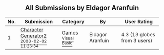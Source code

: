 ﻿<div align="center">

## All Submissions by Eldagor Aranfuin

</div>

No.  | Submission | Category | By   | User Rating
---- | ---------- | -------- | ---- | -----------
1 | [Character Generator2<br /><sup>2003-02-02 11:26:34</sup>](https://github.com/Planet-Source-Code/eldagor-aranfuin-character-generator2__1-42893) | [Games<br /><sup>Visual Basic</sup>](../ByCategory/games__1-38.md) | Eldagor Aranfuin | 4.3 (13 globes from 3 users)
